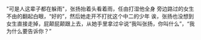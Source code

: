 "可是人这辈子都在躲雨"，张扬抬着头看着雨，任由打湿他全身
旁边路过的女生不由的翻起白眼，“好的”，然后她走开不打扰这个中二的少年
诶，张扬也没想到女生直接走掉，屁颠屁颠跟上去，从她手里拿过伞说“我叫张扬，你叫什么”，“我为什么要告诉你？”